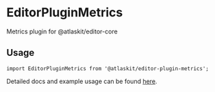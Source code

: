 # EditorPluginMetrics

Metrics plugin for @atlaskit/editor-core

## Usage

`import EditorPluginMetrics from '@atlaskit/editor-plugin-metrics';`

Detailed docs and example usage can be found
[here](https://atlaskit.atlassian.com/packages/editor/editor-plugin-metrics).
